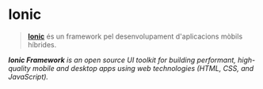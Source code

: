 # Ionic

> **[Ionic](https://ionicframework.com/)** és un framework pel desenvolupament d'aplicacions mòbils híbrides.

_**Ionic Framework** is an open source UI toolkit for building performant, high-quality mobile and desktop apps using web technologies (HTML, CSS, and JavaScript)._